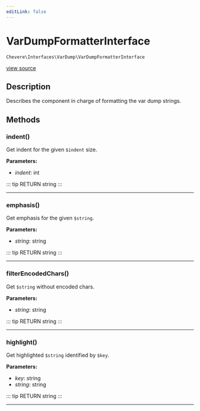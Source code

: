 ```yaml
---
editLink: false
---
```


# VarDumpFormatterInterface

`Chevere\Interfaces\VarDump\VarDumpFormatterInterface`

[view source](https://github.com/chevere/chevere/blob/master/src/Chevere/Interfaces/VarDump/VarDumpFormatterInterface.php)

## Description

Describes the component in charge of formatting the var dump strings.

## Methods

### indent()

Get indent for the given `$indent` size.

**Parameters:**

- *indent*: int

::: tip RETURN
string
:::

---

### emphasis()

Get emphasis for the given `$string`.

**Parameters:**

- *string*: string

::: tip RETURN
string
:::

---

### filterEncodedChars()

Get `$string` without encoded chars.

**Parameters:**

- *string*: string

::: tip RETURN
string
:::

---

### highlight()

Get highlighted `$string` identified by `$key`.

**Parameters:**

- *key*: string
- *string*: string

::: tip RETURN
string
:::

---
